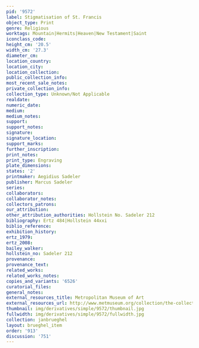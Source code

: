```yaml
---
pid: '9572'
label: Stigmatisation of St. Francis
object_type: Print
genre: Religious
worktags: Mountain|Hermits|Heaven|New Testament|Saint
iconclass_code:
height_cm: '20.5'
width_cm: '27.3'
diameter_cm:
location_country:
location_city:
location_collection:
public_collection_info:
most_recent_sale_notes:
private_collection_info:
collection_type: Unknown/Not Applicable
realdate:
numeric_date:
medium:
medium_notes:
support:
support_notes:
signature:
signature_location:
support_marks:
further_inscription:
print_notes:
print_type: Engraving
plate_dimensions:
states: '2'
printmaker: Aegidius Sadeler
publisher: Marcus Sadeler
series:
collaborators:
collaborator_notes:
collectors_patrons:
our_attribution:
other_attribution_authorities: Hollstein No. Sadeler 212
bibliography: Ertz 484|Hollstein 44xxi
biblio_reference:
exhibition_history:
ertz_1979:
ertz_2008:
bailey_walker:
hollstein_no: Sadeler 212
provenance:
provenance_text:
related_works:
related_works_notes:
copies_and_variants: '6526'
curatorial_files:
general_notes:
external_resources_title: Metropolitan Museum of Art
external_resources_url: http://www.metmuseum.org/collection/the-collection-online/search/382732
thumbnail: img/derivatives/simple/9572/thumbnail.jpg
fullwidth: img/derivatives/simple/9572/fullwidth.jpg
collection: janbrueghel
layout: brueghel_item
order: '913'
discussion: '751'
---
```

